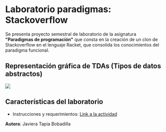 # Laboratorio paradigmas: Stackoverflow

Se presenta proyecto semestral de laboratorio de la asignatura **"Paradigmas de programación"** que consta en la creación de un clon de Stackoverflow en el lenguaje Racket, que consolida los conocimientos del paradigma funcional.

## Representación gráfica de TDAs (Tipos de datos abstractos)

![](https://github.com/Javieratapiab/laboratorio-paradigmas-stackoverflow/blob/main/representacion-grafica-tdas.png)


## Características del laboratorio

- Instrucciones y requerimientos: [Link a la actividad](https://docs.google.com/document/d/1TwFzL2nr5yJ24qKY3V4Z-iSBFnZuGbB_tgJ2ov_UtJs)


**Autora**: Javiera Tapia Bobadilla
